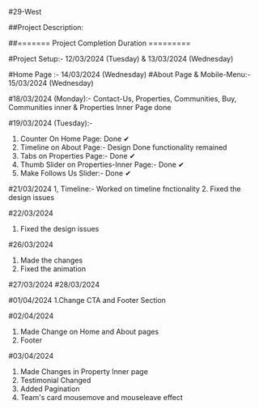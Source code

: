 #29-West

##Project Description:

<!-- This project is a web application that allows users to create and share their own personalized playlists. Users can search for songs, add them to -->

##======= Project Completion Duration =========

#Project Setup:- 12/03/2024 (Tuesday) & 13/03/2024 (Wednesday)

#Home Page :- 14/03/2024 (Wednesday)
#About Page & Mobile-Menu:- 15/03/2024 (Wednesday)

<!-- #16/03/2024 (Saturday), 17/03/2024 (Sunday):- Holiday -->

#18/03/2024 (Monday):-  Contact-Us, Properties, Communities, Buy, Communities inner & Properties Inner Page done

#19/03/2024 (Tuesday):- 
<!-- TO DO List: Have to work on functionalities -->
1. Counter On Home Page: Done ✔
2. Timeline on About Page:- Design Done functionality remained
3. Tabs on Properties Page:- Done ✔
4. Thumb Slider on Properties-Inner Page:- Done ✔
5. Make Follows Us Slider:- Done ✔ 

#21/03/2024
1, Timeline:- Worked on timeline fnctionality
2. Fixed the design issues

#22/03/2024
1. Fixed the design issues

#26/03/2024
1. Made the changes
2. Fixed the animation
   
#27/03/2024
#28/03/2024


#01/04/2024
1.Change CTA and Footer Section

#02/04/2024
1. Made Change on Home and About pages
2. Footer

#03/04/2024
1. Made Changes in Property Inner page
2. Testimonial Changed
3. Added Pagination
4. Team's card mousemove and mouseleave effect


